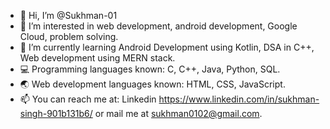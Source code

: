 - 👋 Hi, I’m @Sukhman-01
- 👀 I’m interested in web development, android development, Google Cloud, problem solving. 
- 🌱 I’m currently learning Android Development using Kotlin, DSA in C++, Web development using MERN stack.
- 💻 Programming languages known: C, C++, Java, Python, SQL.
- 🌏 Web development languages known: HTML, CSS, JavaScript.
- 📫 You can reach me at: Linkedin https://www.linkedin.com/in/sukhman-singh-901b131b6/ or mail me at sukhman0102@gmail.com.
